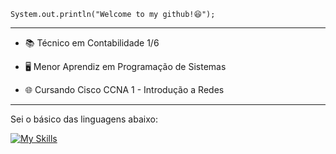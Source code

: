 <code>System.out.println("Welcome to my github!😆");</code>

<hr>

- <p>📚 Técnico em Contabilidade 1/6</p>
- <p>🖥 Menor Aprendiz em Programação de Sistemas</p>
- <p>🌐 Cursando Cisco CCNA 1 - Introdução a Redes</p>

<hr>
<p>
Sei o básico das linguagens abaixo:
</p>

[![My Skills](https://skillicons.dev/icons?i=java,js,cpp&theme=dark)](https://skillicons.dev)
